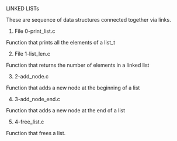 LINKED LISTs 

These are sequence of data structures connected together via links. 

1. File 0-print_list.c

Function that prints all the elements of a list_t

2. File 1-list_len.c

Function that returns the number of elements in a linked list

3. 2-add_node.c

Function that adds a new node at the beginning of a list

4. 3-add_node_end.c

Function that adds a new node at the end of a  list

5. 4-free_list.c

Function that frees a list. 
